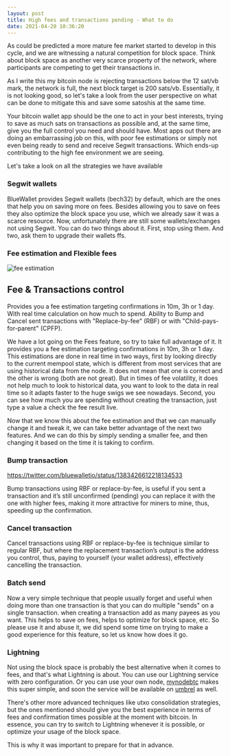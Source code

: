 ```yaml
---
layout: post
title: High fees and transactions pending - What to do
date: 2021-04-20 10:36:20
---
```

As could be predicted a more mature fee market started to develop in this cycle, and we are witnessing a natural competition for block space. Think about block space as another very scarce property of the network, where participants are competing to get their transactions in.

As I write this my bitcoin node is rejecting transactions below the 12 sat/vb mark, the network is full, the next block target is 200 sats/vb. Essentially, it is not looking good, so let's take a look from the user perspective on what can be done to mitigate this and save some satoshis at the same time.

Your bitcoin wallet app should be the one to act in your best interests, trying to save as much sats on transactions as possible and, at the same time, give you the full control you need and should have. Most apps out there are doing an embarrassing job on this, with poor fee estimations or simply not even being ready to send and receive Segwit transactions. Which ends-up contributing to the high fee environment we are seeing. 

Let's take a look on all the strategies we have available

### Segwit wallets

BlueWallet provides Segwit wallets (bech32) by default, which are the ones that help you on saving more on fees. Besides allowing you to save on fees they also optimize the block space you use, which we already saw it was a scarce resource. Now, unfortunately there are still some wallets/exchanges not using Segwit. You can do two things about it. First, stop using them. And two, ask them to upgrade their wallets ffs.

### **Fee estimation and Flexible fees** 

<div id="bump" class="uk-card">
               <div class="features uk-text-center">
                  <img src="https://bluewallet.io/uploads//features/fees.png" alt="fee estimation">
               </div>
               <h2 class="uk-h3 uk-margin">Fee &amp; Transactions control</h2>
               <p class="uk-text-meta">Provides you a fee estimation targeting confirmations in 10m, 3h or 1 day. With real time calculation on how much to spend. Ability to Bump and Cancel sent transactions with "Replace-by-fee" (RBF) or with "Child-pays-for-parent" (CPFP).</p>
            </div>

We have a lot going on the Fees feature, so try to take full advantage of it. It provides you a fee estimation targeting confirmations in 10m, 3h or 1 day. This estimations are done in real time in two ways, first by looking directly to the current mempool state, which is different from most services that are using historical data from the node. It does not mean that one is correct and the other is wrong (both are not great). But in times of fee volatility, it does not help much to look to historical data, you want to look to the data in real time so it adapts faster to the huge swigs we see nowadays. Second, you can see how much you are spending without creating the transaction, just type a value a check the fee result live.

Now that we know this about the fee estimation and that we can manually change it and tweak it, we can take better advantage of the next two features. And we can do this by simply sending a smaller fee, and then changing it based on the time it is taking to confirm. 

### **Bump transaction** 

https://twitter.com/bluewalletio/status/1383426612218134533

Bump transactions using RBF or replace-by-fee, is useful if you sent a transaction and it’s still unconfirmed (pending) you can replace it with the one with higher fees, making it more attractive for miners to mine, thus, speeding up the confirmation.

### **Cancel transaction** 

Cancel transactions using RBF or replace-by-fee  is technique similar to regular RBF, but where the replacement transaction’s output is the address you control, thus, paying to yourself (your wallet address), effectively cancelling the transaction.

### **Batch send** 

Now a very simple technique that people usually forget and useful when doing more than one transaction is that you can do multiple "sends" on a single transaction. when creating a transaction add as many payees as you want. This helps to save on fees, helps to optimize for block space, etc. So please use it and abuse it, we did spend some time on trying to make a good experience for this feature, so let us know how does it go.

### Lightning

Not using the block space is probably the best alternative when it comes to fees, and that's what Lightning is about. You can use our Lightning service with zero configuration. Or you can use your own node, [mynodebtc](http://mynodebtc.com/) makes this super simple, and soon the service will be available on [umbrel](https://getumbrel.com/) as well.

There's other more advanced techniques like utxo consolidation strategies, but the ones mentioned should give you the best experience in terms of fees and confirmation times possible at the moment with bitcoin. In essence, you can try to switch to Lightning whenever it is possible, or optimize your usage of the block space.

This is why it was important to prepare for that in advance.